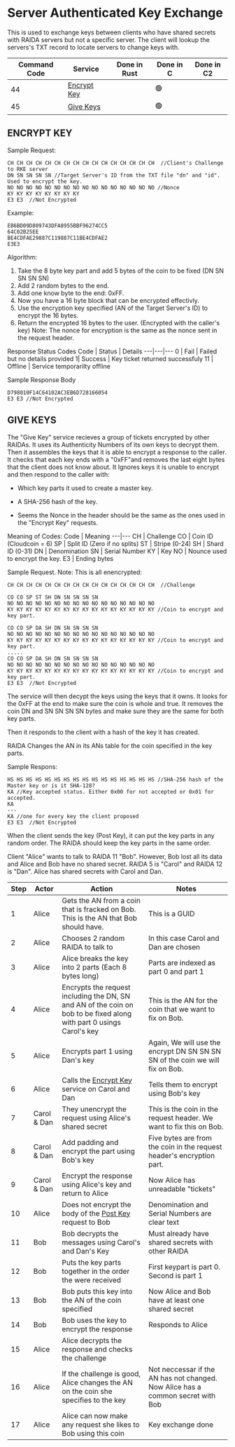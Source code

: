 # Server Authenticated Key Exchange

This is used to exchange keys between clients who have shared secrets with RAIDA servers but not a specific server. The client will lookup the servers's TXT record to locate servers to change keys with. 

Command Code | Service | Done in Rust | Done in C | Done in C2
--- | --- | :---: | --- | ---
44 | [Encrypt Key](RAIDA%20Key%20Tickets.md#encrypt-key) |  | 🟢 |
45 | [Give Keys](RAIDA%20Key%20Services.md#give-keys)    |  | 🟢 |

## ENCRYPT KEY

Sample Request:
```hex
CH CH CH CH CH CH CH CH CH CH CH CH CH CH CH CH  //Client's Challenge to RKE server
DN SN SN SN SN //Target Server's ID from the TXT file "dn" and "id". Used to encrypt the key.
NO NO NO NO NO NO NO NO NO NO NO NO NO NO NO NO //Nonce
KY KY KY KY KY KY KY KY 
E3 E3  //Not Encrypted
```
Example: 
```
EB6BD09D809743DFA8955BBF96274CC5
64C02B25EE
BE4CDFAE29887C119887C11BE4CDFAE2
E3E3
```

Algorithm:

1. Take the 8 byte key part and add 5 bytes of the coin to be fixed (DN SN SN SN SN)
2. Add 2 random bytes to the end. 
3. Add one know byte to the end: 0xFF. 
4. Now you have a 16 byte block that can be encrypted effectivly. 
5. Use the encryption key specified (AN of the Target Server's ID) to encrypt the 16 bytes. 
6. Return the encrypted 16 bytes to the user. (Encrypted with the caller's key)
Note: 
The nonce for encryption is the same as the nonce sent in the request header.

Response Status Codes
Code | Status | Details
---|---|---
0 | Fail | Failed but no details provided
1| Success | Key ticket returned successfuly
11 | Offline | Service temporarilty offline 

Sample Response Body
```
D798010F14C64102AC3EB6D728166054
E3 E3 //Not Encrypted
```

## GIVE KEYS
The "Give Key" service recieves a group of tickets encrypted by other RAIDAs. It uses its Authenticity Numbers of its own keys to decrypt them. Then it assembles the keys that it is able to encrypt a response to the caller. It checks that each key ends with a "0xFF"and removes the last eight bytes that the client does not know about. It Ignores keys it is unable to encrypt and then respond to the caller with:

* Which key parts it used to create a master key.

* A SHA-256 hash of the key.

* Seems the Nonce in the header should be the same as the ones used in the "Encrypt Key" requests.

Meaning of Codes:
Code | Meaning
---|---
CH | Challenge
CO | Coin ID (Cloudcoin = 6)
SP | Split ID (Zero if no splits)
ST | Stripe (0-24) 
SH | Shard ID (0-31)
DN | Denomination 
SN | Serial Number
KY | Key
NO | Nounce used to encrypt the key.
E3 | Ending bytes

Sample Request. Note: This is all enencrypted:
```hex
CH CH CH CH CH CH CH CH CH CH CH CH CH CH CH CH  //Challenge

CO CO SP ST SH DN SN SN SN SN
NO NO NO NO NO NO NO NO NO NO NO NO NO NO NO NO
KY KY KY KY KY KY KY KY KY KY KY KY KY KY KY KY //Coin to encrypt and key part.

CO CO SP DA SH DN SN SN SN SN
NO NO NO NO NO NO NO NO NO NO NO NO NO NO NO NO 
KY KY KY KY KY KY KY KY KY KY KY KY KY KY KY KY //Coin to encrypt and key part.  
.....
CO CO SP DA SH DN SN SN SN SN
NO NO NO NO NO NO NO NO NO NO NO NO NO NO NO NO
KY KY KY KY KY KY KY KY KY KY KY KY KY KY KY KY //Coin to encrypt and key part. 
E3 E3  //Not Encrypted
```

The service will then decypt the keys using the keys that it owns. 
It looks for the 0xFF at the end to make sure the coin is whole and true. 
It removes the coin DN and SN SN SN SN bytes and make sure they are the same for both key parts. 

Then it responds to the client with a hash of the key it has created. 

RAIDA Changes the AN in its ANs table for the coin specified in the key parts. 

Sample Respons:
```hex
HS HS HS HS HS HS HS HS HS HS HS HS HS HS HS HS //SHA-256 hash of the Master key or is it SHA-128?
KA //Key accepted status. Either 0x00 for not accepted or 0x01 for accepted. 
KA
---
KA //one for every key the client proposed
E3 E3  //Not Encrypted
```

When the client sends the key (Post Key), it can put the key parts in any random order. The RAIDA should keep the key parts in the same order. 


Client "Alice" wants to talk to RAIDA 11 "Bob". However, Bob lost all its data and Alice and Bob have no shared secret.  RAIDA 5 is "Carol" and RAIDA 12 is "Dan". Alice has shared secrets with Carol and Dan. 

Step | Actor | Action | Notes
---|---|---|---
1 | Alice | Gets the AN from a coin that is fracked on Bob. This is the AN that Bob should have. | This is a GUID
2 | Alice | Chooses 2 random RAIDA to talk to | In this case Carol and Dan are chosen
3 | Alice | Alice breaks the key into 2 parts (Each 8 bytes long) | Parts are indexed as part 0 and part 1
4 | Alice | Encrypts the request including the DN, SN and AN of the coin on bob to be fixed along with part 0 usings Carol's key  | This is the AN for the coin that we want to fix on Bob.
5 | Alice | Encrypts part 1 using Dan's key | Again, We will use the encrypt DN SN SN SN SN of the coin we will fix on Bob.
6 | Alice | Calls the [Encrypt Key](RAIDA%20Key%20Tickets.md#post-raida-key) service on Carol and Dan | Tells them to encrypt using Bob's key
7 | Carol & Dan | They unencrypt the request using Alice's shared secret | This is the coin in the request header. We want to fix this on Bob.  
8 | Carol & Dan | Add padding and encrypt the part using Bob's key | Five bytes are from the coin in the request header's encryption part. 
9 | Carol & Dan | Encrypt the response using Alice's key and return to Alice | Now Alice has unreadable "tickets"
10 | Alice | Does not encrypt the body of the [Post Key](RAIDA%20Key%20Services.md#post-raida-key) request to Bob | Denomination and Serial Numbers are clear text
11 | Bob | Bob decrypts the messages using Carol's and Dan's Key | Must already have shared secrets with other RAIDA
12 | Bob | Puts the key parts together in the order the were received | First keypart is part 0. Second is part 1
13 | Bob | Bob puts this key into the AN of the coin specified | Now Alice and Bob have at least one shared secret
14 | Bob | Bob uses the key to encrypt the response | Responds to Alice
15 | Alice | Alice decrypts the response and checks the challenge | 
16 | Alice | If the challenge is good, Alice changes the AN on the coin she specifies to the key  | Not neccessar if the AN has not changed. Now Alice has a common secret with Bob
17 | Alice | Alice can now make any request she likes to Bob using this coin | Key exchange done
